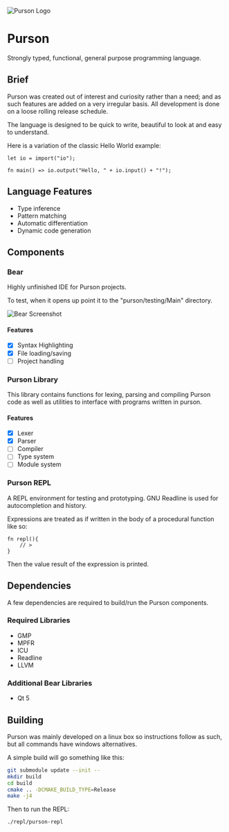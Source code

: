 ![Purson 
Logo](https://image.ibb.co/ng9iGo/purson_Lion_Red_Very_Small.png)

# Purson
Strongly typed, functional, general purpose programming language.

## Brief
Purson was created out of interest and curiosity rather than a need; and as such 
features are added on a very irregular basis. All development is done on a loose
rolling release schedule.

The language is designed to be quick to write, beautiful to look at and easy to understand.

Here is a variation of the classic Hello World example:

```
let io = import("io");

fn main() => io.output("Hello, " + io.input() + "!");
```

## Language Features

- Type inference
- Pattern matching
- Automatic differentiation
- Dynamic code generation

## Components

### Bear
Highly unfinished IDE for Purson projects.

To test, when it opens up point it to the "purson/testing/Main" directory.

![Bear Screenshot](https://image.ibb.co/bwPwvU/bear_Early.png)

#### Features

- [X] Syntax Highlighting 
- [X] File loading/saving
- [ ] Project handling

### Purson Library
This library contains functions for lexing, parsing and compiling Purson code as well as utilities to interface with programs written in purson.

#### Features

- [X] Lexer
- [X] Parser
- [ ] Compiler
- [ ] Type system
- [ ] Module system

### Purson REPL
A REPL environment for testing and prototyping. GNU Readline is used for 
autocompletion and history.
  
Expressions are treated as if written in the body of a procedural function like so:

```
fn repl(){
	// > 
}
```

Then the value result of the expression is printed.

## Dependencies

A few dependencies are required to build/run the Purson components.

### Required Libraries

* GMP
* MPFR
* ICU
* Readline
* LLVM

### Additional Bear Libraries

* Qt 5

## Building

Purson was mainly developed on a linux box so instructions follow as such, but all commands have windows alternatives.

A simple build will go something like this:

```bash
git submodule update --init --
mkdir build
cd build
cmake .. -DCMAKE_BUILD_TYPE=Release
make -j4
```

Then to run the REPL:
```bash
./repl/purson-repl
```
